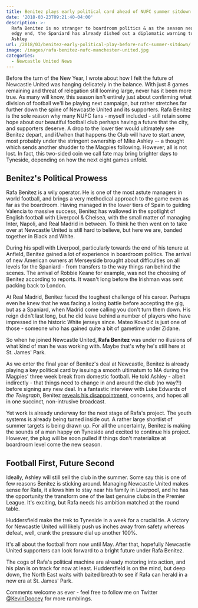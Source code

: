 ```yaml
---
title: Benitez plays early political card ahead of NUFC summer sitdown
date: '2018-03-23T09:21:40-04:00'
description: >-
  Rafa Benitez is no stranger to boardroom politics & as the season nears an
  edgy end, the Spaniard has already dished out a diplomatic warning to Mike
  Ashley
url: /2018/03/benitez-early-political-play-before-nufc-summer-sitdown/
image: /images/rafa-benitez-nufc-manchester-united.jpg
categories:
  - Newcastle United News
---
```

Before the turn of the New Year, I wrote about how I felt the future of Newcastle United was hanging delicately in the balance. With just 8 games remaining and threat of relegation still looming large, never has it been more true. As many will know, this season isn't entirely just about confirming what division of football we'll be playing next campaign, but rather stretches far further down the spine of Newcastle United and its supporters. Rafa Benitez is the sole reason why many NUFC fans - myself included - still retain some hope about our beautiful football club perhaps having a future that the city, and supporters deserve. A drop to the lower tier would ultimately see Benitez depart, and if/when that happens the Club will have to start anew, most probably under the stringent ownership of Mike Ashley -- a thought which sends another shudder to the Magpies following. However, all is not lost. In fact, this two-sided coin we call fate may bring brighter days to Tyneside, depending on how the next eight games unfold.

## Benitez's Political Prowess

Rafa Benitez is a wily operator. He is one of the most astute managers in world football, and brings a very methodical approach to the game even as far as the boardroom. Having managed in the lower tiers of Spain to guiding Valencia to massive success, Benitez has wallowed in the spotlight of English football with Liverpool & Chelsea, with the small matter of managing Inter, Napoli, and Real Madrid in between. To think he then went on to take over at Newcastle United is still hard to believe, but here we are, banded together in Black and White.

During his spell with Liverpool, particularly towards the end of his tenure at Anfield, Benitez gained a lot of experience in boardroom politics. The arrival of new American owners at Merseyside brought about difficulties on all levels for the Spaniard - from transfers to the way things ran behind the scenes. The arrival of Robbie Keane for example, was not the choosing of Benitez according to reports. It wasn't long before the Irishman was sent packing back to London.

At Real Madrid, Benitez faced the toughest challenge of his career. Perhaps even he knew that he was facing a losing battle before accepting the gig, but as a Spaniard, when Madrid come calling you don't turn them down. His reign didn't last long, but he did leave behind a number of players who have impressed in the historic White jerseys since. Mateo Kovačić is just one of those - someone who has gained quite a bit of gametime under Zidane.

So when he joined Newcastle United, **Rafa Benitez** was under no illusions of what kind of man he was working with. Maybe that's why he's still here at St. James' Park. 

As we enter the final year of Benitez's deal at Newcastle, Benitez is already playing a key political card by issuing a smooth ultimatum to MA during the Magpies' three week break from domestic football. He told Ashley - albeit indirectly - that things need to change in and around the club (no way?!) before signing any new deal. In a fantastic interview with Luke Edwards of *the Telegraph*, Benitez [reveals his disappointment](https://www.telegraph.co.uk/football/2018/03/19/rafa-benitez-sends-message-mike-ashley-newcastle-future-have/), concerns, and hopes all in one succinct, non-intrusive broadcast.

Yet work is already underway for the next stage of Rafa's project. The youth systems is already being turned inside out. A rather large shortlist of summer targets is being drawn up. For all the uncertainty, Benitez is making the sounds of a man happy on Tyneside and excited to continue his project. However, the plug will be soon pulled if things don't materialize at boardroom level come the new season.

## Football First, Future Second

Ideally, Ashley will still sell the club in the summer. Some say this is one of few reasons Benitez is sticking around. Managing Newcastle United makes sense for Rafa, it allows him to stay near his family in Liverpool, and he has the opportunity the transform one of the last genuine clubs in the Premier League. It's exciting, but Rafa needs his ambition matched at the round table.

Huddersfield make the trek to Tyneside in a week for a crucial tie. A victory for Newcastle United will likely push us inches away from safety whereas defeat, well, crank the pressure dial up another 100%.

It's all about the football from now until May. After that, hopefully Newcastle United supporters can look forward to a bright future under Rafa Benitez. 

The cogs of Rafa's political machine are already motoring into action, and his plan is on track for now at least. Huddersfield is on the mind, but deep down, the North East waits with baited breath to see if Rafa can herald in a new era at St. James' Park.

Comments welcome as ever - feel free to follow me on Twitter [@KevinDoocey](https://twitter.com/kevindoocey) for more ramblings.


